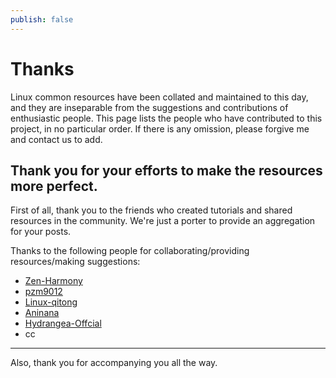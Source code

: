 ```yaml
---
publish: false
---
```


# Thanks
Linux common resources have been collated and maintained to this day, and they are inseparable from the suggestions and contributions of enthusiastic people. This page lists the people who have contributed to this project, in no particular order. If there is any omission, please forgive me and contact us to add.

Thank you for your efforts to make the resources more perfect.
---
First of all, thank you to the friends who created tutorials and shared resources in the community. We're just a porter to provide an aggregation for your posts.

Thanks to the following people for collaborating/providing resources/making suggestions:
- [Zen-Harmony](https://github.com/Zen-Harmony)
- [pzm9012](https://github.com/pzm9012)
- [Linux-qitong](https://github.com/Linux-qitong) 
- [Aninana](https://github.com/Aninana)
- [Hydrangea-Offcial](https://github.com/Hydrangea-Offcial)
- cc
---
Also, thank you for accompanying you all the way.
